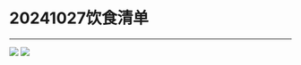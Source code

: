 # 20241027饮食清单
---

<img bor src="//cdn.jsdelivr.net/gh/caix-github/pics-storage/d10120250303.jpg">

<img bor src="//cdn.jsdelivr.net/gh/caix-github/pics-storage/d10220250303.jpg">